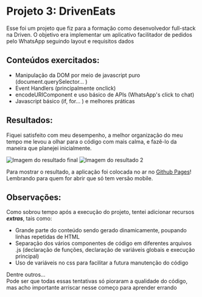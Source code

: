 # **Projeto 3: DrivenEats**

Esse foi um projeto que fiz para a formação como desenvolvedor full-stack na Driven. O objetivo era implementar um aplicativo facilitador de pedidos pelo WhatsApp seguindo layout e requisitos dados

## **Conteúdos exercitados**:

+ Manipulação da DOM por meio de javascript puro (document.querySelector... )
+ Event Handlers (principalmente onclick)
+ encodeURIComponent e uso básico de APIs (WhatsApp's click to chat) 
+ Javascript básico (if, for... ) e melhores práticas

## **Resultados**:

Fiquei satisfeito com meu desempenho, a melhor organização do meu tempo me levou a olhar para o código com mais calma, e fazê-lo da maneira que planejei inicialmente.  

![Imagem do resultado final](https://imgur.com/5qB3pdL.png)
![Imagem do resultado 2](https://imgur.com/6s9bITM.png)

Para mostrar o resultado, a aplicação foi colocada no ar no [Github Pages](https://jaonolo.github.io/projeto3-driveneats)! Lembrando para quem for abrir que só tem versão mobile.
  
## **Observações**:

Como sobrou tempo após a execução do projeto, tentei adicionar recursos ***extras***, tais como:

+ Grande parte do conteúdo sendo gerado dinamicamente, poupando linhas repetidas de HTML
+ Separação dos vários componentes de código em diferentes arquivos .js (declaração de funções, declaração de variáveis globais e execução principal)
+ Uso de variáveis no css para facilitar a futura manutenção do código

Dentre outros...  
Pode ser que todas essas tentativas só pioraram a qualidade do código, mas acho importante arriscar nesse começo para aprender errando